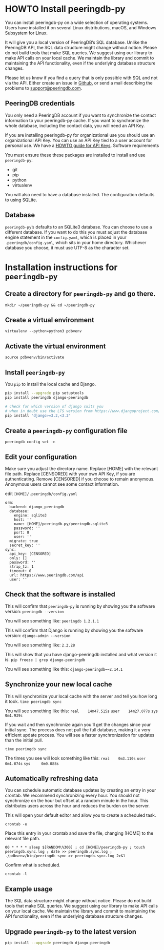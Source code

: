 # HOWTO Install peeringdb-py

You can install peeringdb-py on a wide selection of operating systems. Users have installed it on several Linux distributions, macOS, and Windows Subsystem for Linux.

It will give you a local version of PeeringDB’s SQL database. Unlike the PeeringDB API, the SQL data structure might change without notice. Please do not build tools that make SQL queries. We suggest using our library to make API calls on your local cache. We maintain the library and commit to maintaining the API functionality, even if the underlying database structure changes.

Please let us know if you find a query that is only possible with SQL and not via the API. Either create an issue in [Github](https://github.com/peeringdb/peeringdb/issues), or send a mail describing the problems to [support@peeringdb.com](mailto:support@peeringdb.com).

## PeeringDB credentials
You only need a PeeringDB account if you want to synchronize the contact information to your peeringdb-py cache. If you want to synchronize the whole database, including the contact data, you will need an API Key.

If you are installing peeringdb-py for organizational use you should use an organizational API Key. You can use an API Key tied to a user account for personal use. We have a [HOWTO guide for API Keys](https://docs.peeringdb.com/howto/api_keys/).
Software requirements

You must ensure these these packages are installed to install and use `peeringdb-py`:

* git
* pip
* python
* virtualenv

You will also need to have a database installed. The configuration defaults to using SQLite.

## Database
`peeringdb-py`’s defaults to an SQLite3 database. You can choose to use a different database. If you want to do this you must adjust the database engine statement in the `config.yaml`, which is placed in your `.peeringdb/config.yaml`, which sits in your home directory. Whichever database you choose, it must use UTF-8 as the character set.

# Installation instructions for `peeringdb-py`
## Create a directory for `peeringdb-py` and go there.
 
`mkdir ~/peeringdb-py && cd ~/peeringdb-py`

## Create a virtual environment 

`virtualenv --python=python3 pdbvenv`

## Activate the virtual environment

`source pdbvenv/bin/activate`

## Install `peeringdb-py`
You `pip` to install the local cache and Django. 

```sh
pip install --upgrade pip setuptools
pip install peeringdb django-peeringdb

# check for which version of django suits you
# when in doubt use the LTS version from https://www.djangoproject.com/download/
pip install "django>=3.2,<3.3"
```

## Create a `peeringdb-py` configuration file

`peeringdb config set -n`

## Edit your configuration
Make sure you adjust the directory name. Replace [HOME] with the relevant file path. Replace [CENSORED] with your own API Key, if you are authenticating. Remove [CENSORED] if you choose to remain anonymous. Anonymous users cannot see some contact information.

edit `[HOME]/.peeringdb/config.yaml`

	orm:
	  backend: django_peeringdb
	  database:
	    engine: sqlite3
	    host: ''
	    name: [HOME]/peeringdb-py/peeringdb.sqlite3
	    password: ''
	    port: 0
	    user: ''
	  migrate: true
	  secret_key: ''
	sync:
	  api_key: [CENSORED]
	  only: []
	  password: ''
	  strip_tz: 1
	  timeout: 0
	  url: https://www.peeringdb.com/api
	  user: ''

## Check that the software is installed

This will confirm that `peeringdb-py` is running by showing you the software version:
`peeringdb --version`	

You will see something like:
`peeringdb 1.2.1.1`

This will confirm that Django is running by showing you the software version:
`django-admin --version`

You will see something like:
`2.2.28`

This will show that you have django-peeringdb installed and what version it is.
`pip freeze | grep django-peeringdb`

You will see something like this:
`django-peeringdb==2.14.1`

## Synchronize your new local cache

This will synchronize your local cache with the server and tell you how long it took.
`time peeringdb sync`

You will see something like this:
`real    14m47.515s`
`user    14m27.077s`
`sys     0m1.939s`

If you wait and then synchronize again you'll get the changes since your initial sync. The process does not pull the full database, making it a very efficient update process. You will see a faster synchronization for updates than the initial pull.

`time peeringdb sync`

The times you see will look something like this:
`real    0m3.110s`
`user    0m1.074s`
`sys     0m0.088s`

## Automatically refreshing data

You can schedule automatic database updates by creating an entry in your crontab. We recommend synchronizing every hour. You should not synchronize on the hour but offset at a random minute in the hour. This distributes users across the hour and reduces the burden on the server. 

This will open your default editor and allow you to create a scheduled task.

`crontab -e`

Place this entry in your crontab and save the file, changing [HOME] to the relevant file path.

`00 * * * * sleep $[RANDOM\%300] ; cd [HOME]/peeringdb-py ; touch peeringdb.sync.log ; date >> peeringdb.sync.log ; ./pdbvenv/bin/peeringdb sync >> peeringdb.sync.log 2>&1`

Confirm what is scheduled.

`crontab -l` 

## Example usage

The SQL data structure might change without notice. Please do not build tools that make SQL queries. We suggest using our library to make API calls on your local cache. We maintain the library and commit to maintaining the API functionality, even if the underlying database structure changes.

## Upgrade `peeringdb-py` to the latest version

```sh
pip install --upgrade peeringdb django-peeringdb
```

